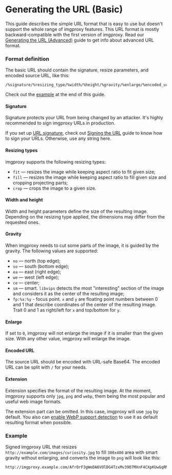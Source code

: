 # Generating the URL (Basic)

This guide describes the simple URL format that is easy to use but doesn't support the whole range of imgproxy features. This URL format is mostly backward-compatible with the first version of imgproxy. Read our [Generating the URL (Advanced)](../docs/generating_the_url_advanced.md) guide to get info about advanced URL format.

### Format definition

The basic URL should contain the signature, resize parameters, and encoded source URL, like this:

```
/%signature/%resizing_type/%width/%height/%gravity/%enlarge/%encoded_url.%extension
```

Check out the [example](#example) at the end of this guide.

#### Signature

Signature protects your URL from being changed by an attacker. It's highly recommended to sign imgproxy URLs in production.

If you set up [URL signature](../docs/configuration.md#url-signature), check out [Signing the URL](../docs/signing_the_url.md) guide to know how to sign your URLs. Otherwise, use any string here.

#### Resizing types

imgproxy supports the following resizing types:

* `fit` — resizes the image while keeping aspect ratio to fit given size;
* `fill` — resizes the image while keeping aspect ratio to fill given size and cropping projecting parts;
* `crop` — crops the image to a given size.

#### Width and height

Width and height parameters define the size of the resulting image. Depending on the resizing type applied, the dimensions may differ from the requested ones.

#### Gravity

When imgproxy needs to cut some parts of the image, it is guided by the gravity. The following values are supported:

* `no` — north (top edge);
* `so` — south (bottom edge);
* `ea` — east (right edge);
* `we` — west (left edge);
* `ce` — center;
* `sm` — smart. `libvips` detects the most "interesting" section of the image and considers it as the center of the resulting image;
* `fp:%x:%y` - focus point. `x` and `y` are floating point numbers between 0 and 1 that describe coordinates of the center of the resulting image. Trait 0 and 1 as right/left for `x` and top/bottom for `y`.

#### Enlarge

If set to `0`, imgproxy will not enlarge the image if it is smaller than the given size. With any other value, imgproxy will enlarge the image.

#### Encoded URL

The source URL should be encoded with URL-safe Base64. The encoded URL can be split with `/` for your needs.

#### Extension

Extension specifies the format of the resulting image. At the moment, imgproxy supports only `jpg`, `png` and `webp`, them being the most popular and useful web image formats.

The extension part can be omitted. In this case, imgproxy will use `jpg` by default. You also can [enable WebP support detection](../docs/configuration.md#webp-support-detection) to use it as default resulting format when possible.

### Example

Signed imgproxy URL that resizes `http://example.com/images/curiosity.jpg` to fill `300x400` area with smart gravity without enlarging, and converts the image to `png` will look like this:

```
http://imgproxy.example.com/AfrOrF3gWeDA6VOlDG4TzxMv39O7MXnF4CXpKUwGqRM/fill/300/400/sm/0/aHR0cDovL2V4YW1w/bGUuY29tL2ltYWdl/cy9jdXJpb3NpdHku/anBn.png
```
